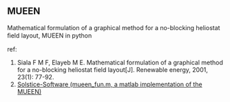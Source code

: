 ## MUEEN  
Mathematical formulation of a graphical method for a no-blocking heliostat ﬁeld layout, MUEEN in python  

ref:
1. Siala F M F, Elayeb M E. Mathematical formulation of a graphical method for a no-blocking heliostat field layout[J]. Renewable energy, 2001, 23(1): 77-92.  
2. [Solstice-Software (mueen_fun.m, a matlab implementation of the MUEEN)](https://www.labex-solstice.fr/solstice-software/#tower)
